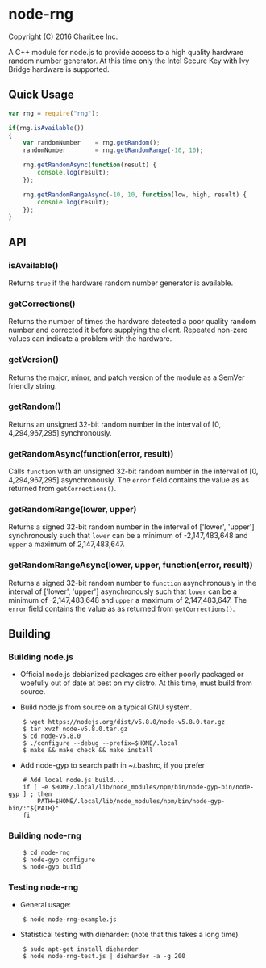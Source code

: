 # node-rng

Copyright (C) 2016 Charit.ee Inc.

A C++ module for node.js to provide access to a high quality hardware random
number generator. At this time only the Intel Secure Key with Ivy Bridge
hardware is supported.

## Quick Usage

```js
var rng = require("rng");

if(rng.isAvailable())
{
    var randomNumber    = rng.getRandom();
    randomNumber        = rng.getRandomRange(-10, 10);

    rng.getRandomAsync(function(result) {
        console.log(result);
    });

    rng.getRandomRangeAsync(-10, 10, function(low, high, result) {
        console.log(result);
    });
}
```

## API

### isAvailable()

Returns `true` if the hardware random number generator is available.

### getCorrections()

Returns the number of times the hardware detected a poor quality random number
and corrected it before supplying the client. Repeated non-zero values can
indicate a problem with the hardware.

### getVersion()

Returns the major, minor, and patch version of the module as a SemVer friendly
string.

### getRandom()

Returns an unsigned 32-bit random number in the interval of [0, 4,294,967,295]
synchronously.

### getRandomAsync(function(error, result))

Calls `function` with an unsigned 32-bit random number in the interval of
[0, 4,294,967,295] asynchronously. The `error` field contains the value as as
returned from `getCorrections()`.

### getRandomRange(lower, upper)

Returns a signed 32-bit random number in the interval of ['lower', 'upper']
synchronously such that `lower` can be a minimum of -2,147,483,648 and `upper` a
maximum of 2,147,483,647.

### getRandomRangeAsync(lower, upper, function(error, result))

Returns a signed 32-bit random number to `function` asynchronously in the
interval of ['lower', 'upper'] asynchronously such that `lower` can be a minimum
of -2,147,483,648 and `upper` a maximum of 2,147,483,647. The `error` field
contains the value as as returned from `getCorrections()`.

## Building

### Building node.js

* Official node.js debianized packages are either poorly packaged or woefully
  out of date at best on my distro. At this time, must build from source.

* Build node.js from source on a typical GNU system.
```
    $ wget https://nodejs.org/dist/v5.8.0/node-v5.8.0.tar.gz
    $ tar xvzf node-v5.8.0.tar.gz
    $ cd node-v5.8.0
    $ ./configure --debug --prefix=$HOME/.local
    $ make && make check && make install
```

* Add node-gyp to search path in ~/.bashrc, if you prefer
```
    # Add local node.js build...
    if [ -e $HOME/.local/lib/node_modules/npm/bin/node-gyp-bin/node-gyp ] ; then
        PATH=$HOME/.local/lib/node_modules/npm/bin/node-gyp-bin/:"${PATH}"
    fi
```

### Building node-rng

```
    $ cd node-rng
    $ node-gyp configure
    $ node-gyp build
```

### Testing node-rng

* General usage:
```
    $ node node-rng-example.js
```

* Statistical testing with dieharder: (note that this takes a long time)
```
    $ sudo apt-get install dieharder
    $ node node-rng-test.js | dieharder -a -g 200
```

